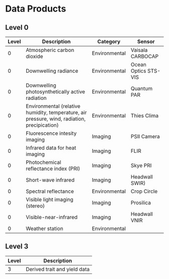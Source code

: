 # Data Products

## Level 0

| Level | Description | Category | Sensor |
| -- | --- | --- | --- |
| 0 | Atmospheric carbon dioxide | Environmental | Vaisala CARBOCAP |
| 0 | Downwelling radiance | Environmental | Ocean Optics STS-VIS |
| 0 | Downwelling photosynthetically active radiation | Environmental | Quantum PAR |
| 0 | Environmental \(relative humidity, temperature, air pressure, wind, radiation, precipication\) | Environmental | Thies Clima |
| 0 | Fluorescence intesity imaging | Imaging | PSII Camera |
| 0 | Infrared data for heat imaging | Imaging | FLIR |
| 0 | Photochemical reflectance index \(PRI\) | Imaging | Skye PRI |
| 0 | Short-wave infrared | Imaging | Headwall SWIR\) |
| 0 | Spectral reflectance | Environmental | Crop Circle |
| 0 | Visible light imaging \(stereo\) | Imaging | Prosilica |
| 0 | Visible-near-infrared | Imaging | Headwall VNIR |
| 0 | Weather station | Environmental |  |

## Level 3

| Level | Description |
| --- | --- |
| 3 | Derived trait and yield data |

